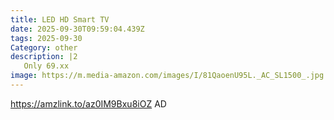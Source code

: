 ```yaml
---
title: LED HD Smart TV
date: 2025-09-30T09:59:04.439Z
tags: 2025-09-30
Category: other
description: |2
   Only 69.xx 
image: https://m.media-amazon.com/images/I/81QaoenU95L._AC_SL1500_.jpg
---
```

https://amzlink.to/az0IM9Bxu8iOZ
AD